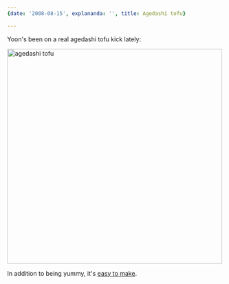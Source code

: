 ```yaml
---
{date: '2008-08-15', explananda: '', title: Agedashi tofu}

---
```

Yoon's been on a real agedashi tofu kick lately:

<img src="/media/explananda/IMG_3285.jpg" alt="agedashi tofu" width="500px"/>

In addition to being yummy, it's <a href="http://en.wikibooks.org/wiki/Cookbook:Agedashi_tofu">easy to make</a>.  
